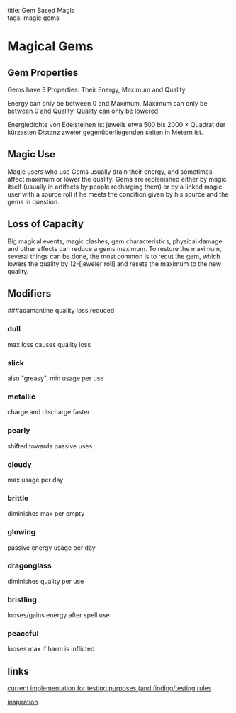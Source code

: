 title: Gem Based Magic  
tags: magic gems  

 
# Magical Gems
## Gem Properties
Gems have 3 Properties: Their Energy, Maximum and Quality

Energy can only be between 0 and Maximum,
Maximum can only be between 0 and Quality,
Quality can only be lowered.

Energiedichte von Edelsteinen ist jeweils etwa 500 bis 2000 &times; Quadrat der kürzesten Distanz zweier gegenüberliegenden seiten in Metern ist.
 

## Magic Use

Magic users who use Gems usually drain their energy, and sometimes affect maximum or lower the quality.
Gems are replenished either by magic itself (usually in artifacts by people recharging them) or by a linked magic user with a source roll if he meets the condition given by his source and the gems in question.

## Loss of Capacity

Big magical events, magic clashes, gem characteristics, physical damage and other effects can reduce a gems maximum.
To restore the maximum, several things can be done, the most common is to recut the gem, which lowers the quality by 12-[jeweler roll]
and resets the maximum to the new quality.

## Modifiers
###adamantine
quality loss reduced
### dull
 max loss causes quality loss
### slick
also "greasy", min usage per use
### metallic
charge and discharge faster
### pearly
shifted towards passive uses
### cloudy
max usage per day
### brittle
diminishes max per empty
### glowing
passive energy usage per day
### dragonglass
diminishes quality per use
### bristling
looses/gains energy after spell use
### peaceful
looses max if harm is inflicted  


## links
[current implementation for testing purposes (and finding/testing rules](
https://github.com/x4dr/NossiNet/blob/master/Fantasy/Gems.py)
  
[inspiration](https://en.wikipedia.org/wiki/Lustre_(mineralogy))